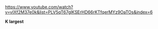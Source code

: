 https://www.youtube.com/watch?v=vIXf2M37e0k&list=PLV5qT67glKSErHD66rKTfqerMYz9OaTOs&index=6

**K largest**